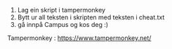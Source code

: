 1. Lag ein skript i tampermonkey
2. Bytt ur all teksten i skripten med teksten i cheat.txt
3. gå innpå Campus og kos deg :)

Tampermonkey : https://www.tampermonkey.net/

